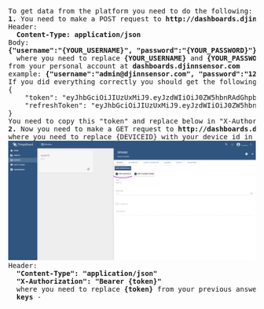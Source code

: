 <pre>
To get data from the platform you need to do the following:
<b>1.</b> You need to make a POST request to <b>http://dashboards.djinnsensor.com/api/auth/login</b>
Header: 
  <b>Content-Type: application/json</b>
Body: 
<b>{"username":"{YOUR_USERNAME}", "password":"{YOUR_PASSWORD}"}</b>
  where you need to replace <b>{YOUR_USERNAME}</b> and <b>{YOUR_PASSWORD}</b> with your username and password 
from your personal account at <b>dashboards.djinnsensor.com</b>
example: <b>{"username":"admin@djinnsensor.com", "password":"12345678"}</b>
If you did everything correctly you should get the following answer:
{
    "token": "eyJhbGciOiJIUzUxMiJ9.eyJzdWIiOiJ0ZW5hbnRAdGhpbmdzYm9hcmQub3JnIiwic2NvcGVzIjpbIlRFTkFOVF9BRE1JTiJdLCJ1c2VySWQiOiJmMGUxOTQ2MC0yMmY4LTExZTktODk2ZS1lZmQ2ZDczMDUxYzAiLCJlbmFibGVkIjp0cnVlLCJpc1B1YmxpYyI6ZmFsc2UsInRlbmFudElkIjoiZjBhZmFlZjAtMjJmOC0xMWU5LTg5NmUtZWZkNmQ3MzA1MWMwIiwiY3VzdG9tZXJJZCI6IjEzODE0MDAwLTFkZDItMTFiMi04MDgwLTgwODA4MDgwODA4MCIsImlzcyI6InRoaW5nc2JvYXJkLmlvIiwiaWF0IjoxNTY3NTEyMjQ5LCJleHAiOjE1Njc1MTMxNDl9.6HT1Ev9jW9KOSvbnoR8p_YerDvvUYIa30mSby0k4UkG1Kjf4PuqZt7AGbqmQnyYdyo8bfSZsdYaEvsQsyozsZw",
    "refreshToken": "eyJhbGciOiJIUzUxMiJ9.eyJzdWIiOiJ0ZW5hbnRAdGhpbmdzYm9hcmQub3JnIiwic2NvcGVzIjpbIlJFRlJFU0hfVE9LRU4iXSwidXNlcklkIjoiZjBlMTk0NjAtMjJmOC0xMWU5LTg5NmUtZWZkNmQ3MzA1MWMwIiwiaXNQdWJsaWMiOmZhbHNlLCJpc3MiOiJ0aGluZ3Nib2FyZC5pbyIsImp0aSI6IjA3MGRkNDA3LTI1M2MtNGQyMC1hYTg2LTc5MmJkMWFhMWRkOCIsImlhdCI6MTU2NzUxMjI0OSwiZXhwIjoxNTY3NTE1ODQ5fQ.K2CCNs5ZHhCOuzodBypWQVK7GrMfynOO8p9da7Qh-QzjBJyARdgFmQ7NK_tK9jeAI18MaPh4v4iG61kP3xojuQ"
}
You need to copy this "token" and replace below in "X-Authorization".
<b>2.</b> Now you need to make a GET request to <b>http://dashboards.djinnsensor.com/api/plugins/telemetry/DEVICE/{DEVICEID}/values/timeseries?keys=Temperature,Humidity&startTs=0000000000000&endTs=9999999999999&limit=500</b>
where you need to replace {DEVICEID} with your device id in your personal account, screen below:
<img src="screen.jpg"/>
Header: 
  <b>"Content-Type": "application/json"</b>
  <b>"X-Authorization": "Bearer {token}"</b>
  where you need to replace <b>{token}</b> from your previous answer to post request.
  <b>keys</b> -  
</pre>
